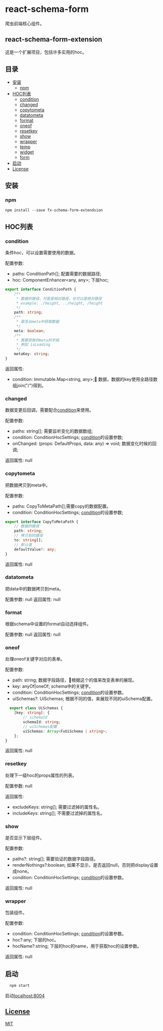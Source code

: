 # react-schema-form

爬虫前端核心组件。

## react-schema-form-extension

这是一个扩展项目，包括许多实用的hoc。

## 目录

- [安装](#安装)
  - [npm](#npm)
- [HOC列表](#HOC列表)
  - [condition](#condition)
  - [changed](#changed)
  - [copytometa](#copytometa)
  - [datatometa](#datatometa)
  - [format](#format)
  - [oneof](#oneof)
  - [resetkey](#resetkey)
  - [show](#show)
  - [wrapper](#wrapper)
  - [temp](#temp)
  - [widget](#widget)
  - [form](#form)
- [启动](#启动)
- [License](#license)

## 安装

### npm

``` nodejs
npm install --save fx-schema-form-extendsion
```

## HOC列表

### condition

条件hoc，可以设置需要使用的数据。

配置参数:

- paths: ConditionPath[]; 配置需要的数据路径;
- hoc: ComponentEnhancer<any, any>; 下层hoc;

```typescript
export interface ConditionPath {
    /**
     * 数据的路径，可是是相对路径，也可以是绝对路径
     * example: ./height, ../height, /height
     */
    path: string;
    /**
     * 是否从meta中获取数据
     */
    meta: boolean;
    /**
     * 需要获取的meta的字段
     * 例如 isLoading
     */
    metaKey: string;
}
```

返回属性:

- condition: Immutable.Map<string, any>; 数据，数据的key使用全路径数组join("/")得到。

### changed

数据变更后回调，需要配合[condition](#condition)来使用。

配置参数:

- paths: string[]; 需要监听变化的数据数组;
- condition: ConditionHocSettings; [condition](#condition)的设置参数;
- onChanged: (props: DefaultProps, data: any) => void; 数据变化时候的回调;

返回属性: null

### copytometa

把数据拷贝到meta中。

配置参数:

- paths: CopyToMetaPath[];需要copy的数据配置。
- condition: ConditionHocSettings; [condition](#condition)的设置参数;

```ts
export interface CopyToMetaPath {
    // 数据的路径
    path: string;
    // 拷贝到的路径
    to: string[];
    // 默认值
    defaultValue?: any;
}
```

返回属性: null

### datatometa

把data中的数据拷贝到meta。

配置参数: null
返回属性: null

### format

根据schema中设置的format自动选择组件。

配置参数: null
返回属性: null

### oneof

处理oneof关键字对应的表单。

配置参数:

- path: string; 数据字段路径，根据这个的值来改变表单的展现。
- key: anyOf|oneOf; schema中的关键字。
- condition: ConditionHocSettings; [condition](#condition)的设置参数。
- uiSchemas?: UiSchemas; 根据不同的值，来展现不同的uiSchema配置。

```ts
  export class UiSchemas {
    [key: string]: {
        // schemaId
        schemaId: string;
        // uiSchemas配置
        uiSchemas: Array<FxUiSchema | string>;
    };
}
```

返回属性: null

### resetkey

处理下一级hoc的props属性的列表。

配置参数: null

返回属性:

- excludeKeys: string[]; 需要过滤掉的属性名。
- includeKeys: string[]; 不需要过滤掉的属性名。

### show

是否显示下层组件。

配置参数:

- paths?: string[]; 需要验证的数据字段路径。
- renderNothings?:boolean; 如果不显示，是否返回null，否则把display设置成none。
- condition: ConditionHocSettings; [condition](#condition)的设置参数。

返回属性: null

### wrapper

包装组件。

配置参数:

- condition: ConditionHocSettings; [condition](#condition)的设置参数。
- hoc?:any; 下层的hoc。
- hocName?:string; 下层的hoc的name，用于获取hoc的设置参数。

返回属性: null

## 启动

```jsx
  npm start
```

启动[localhost:8004](http://localhost:8004)

## [License](license)

[MIT](LICENSE.md)